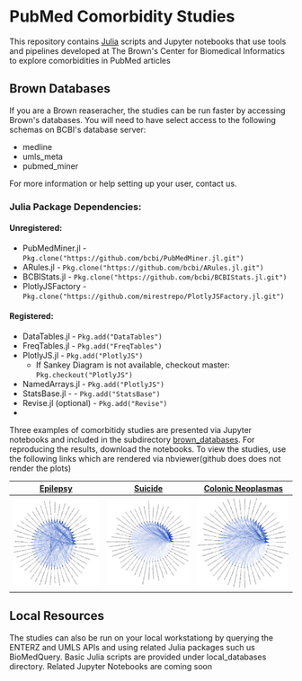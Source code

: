 # PubMed Comorbidity Studies

This repository contains [Julia](https://julialang.org) scripts and Jupyter notebooks that use tools and pipelines developed at The Brown's Center for Biomedical Informatics to explore comorbidities in PubMed articles


## Brown Databases

If you are a Brown reaseracher, the studies can be run faster by accessing Brown's databases. You will need to have select access to the following schemas on BCBI's database server:
* medline
* umls_meta
* pubmed_miner

For more information or help setting up your user, contact us.

### Julia Package Dependencies:

#### Unregistered:
* PubMedMiner.jl - `Pkg.clone("https://github.com/bcbi/PubMedMiner.jl.git")`
* ARules.jl - `Pkg.clone("https://github.com/bcbi/ARules.jl.git")`
* BCBIStats.jl - `Pkg.clone("https://github.com/bcbi/BCBIStats.jl.git")`
* PlotlyJSFactory - `Pkg.clone("https://github.com/mirestrepo/PlotlyJSFactory.jl.git")`

#### Registered:
* DataTables.jl - `Pkg.add("DataTables")`
* FreqTables.jl - `Pkg.add("FreqTables")`
* PlotlyJS.jl - `Pkg.add("PlotlyJS")` 
    * If Sankey Diagram is not available, checkout master: `Pkg.checkout("PlotlyJS")`
* NamedArrays.jl - `Pkg.add("PlotlyJS")`
* StatsBase.jl - - `Pkg.add("StatsBase")`
* Revise.jl (optional) - `Pkg.add("Revise")`
* 

Three examples of comorbitidy studies are presented via Jupyter notebooks and included in the subdirectory [brown_databases](https://github.com/bcbi/PubMedMiner.jl/tree/master/comorbidity_studies/brown_databases). For reproducing the results, download the notebooks. To view the studies, use the following links which are rendered via nbviewer(github does does not render the plots)

| [Epilepsy](http://nbviewer.jupyter.org/github/bcbi/PubMedMiner.jl/blob/master/comorbidity_studies/brown_databases/epilepsy_comorbidities_server_db.ipynb)   |      [Suicide](http://nbviewer.jupyter.org/github/bcbi/PubMedMiner.jl/blob/master/comorbidity_studies/brown_databases/suicide_comorbidities_server_db.ipynb)      |  [Colonic Neoplasmas](http://nbviewer.jupyter.org/github/bcbi/PubMedMiner.jl/blob/master/comorbidity_studies/brown_databases/colonic_neoplasms_comorbidities_server_db.ipynb) |
|:----------:|:-------------:|:------:|
| [<img src="./figures/cocurrence_graph_epilepsy.png" alt="Drawing" style="width: 200px;"/>](http://nbviewer.jupyter.org/github/bcbi/PubMedMiner.jl/blob/master/comorbidity_studies/brown_databases/epilepsy_comorbidities_server_db.ipynb)|  [<img src="./figures/cocurrence_graph_suicide.png" alt="Drawing" style="width: 200px;"/>](http://nbviewer.jupyter.org/github/bcbi/PubMedMiner.jl/blob/master/comorbidity_studies/brown_databases/suicide_comorbidities_server_db.ipynb) | [<img src="./figures/cocurrence_graph_colonic_neoplasmas.png" alt="Drawing" style="width: 200px;"/>](http://nbviewer.jupyter.org/github/bcbi/PubMedMiner.jl/blob/master/comorbidity_studies/brown_databases/colonic_neoplasms_comorbidities_server_db.ipynb) |
   

## Local Resources

The studies can also be run on your local workstationg by querying the ENTERZ and UMLS APIs and using related Julia packages such us BioMedQuery. Basic Julia scripts are provided under local_databases directory. Related Jupyter Notebooks are coming soon
